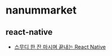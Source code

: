 # nanummarket

## react-native

- [스무디 한 잔 마시며 끝내는 React Native](http://www.yes24.com/Cooperate/Naver/welcomeNaver.aspx?pageNo=1&goodsNo=82895471)


